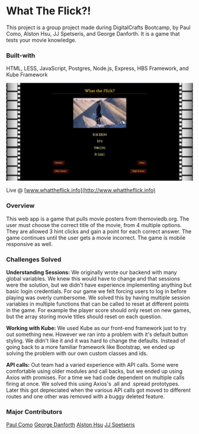 # What The Flick?!

This project is a group project made during DigitalCrafts Bootcamp, by Paul Como,
Alston Hsu, JJ Spetseris, and George Danforth. It is a game that tests your movie
knowledge.

### Built-with
HTML, LESS, JavaScript, Postgres, Node.js, Express, HBS Framework, and Kube Framework


![Our Website](/webapp.png)

Live @ [www.whattheflick.info](http://www.whattheflick.info)

### Overview
This web app is a game that pulls movie posters from themoviedb.org. The user must
choose the correct title of the movie, from 4 multiple options. They are allowed 3
hint clicks and gain a point for each correct answer. The game continues until the
user gets a movie incorrect. The game is mobile responsive as well.

### Challenges Solved
**Understanding Sessions:** We originally wrote our backend with many global variables.
We knew this would have to change and that sessions were the solution, but we didn't
have experience implementing anything but basic login credentials. For our game we
felt forcing users to log in before playing was overly cumbersome. We solved this by
having multiple session variables in multiple functions that can be called to reset
at different points in the game. For example the player score should only reset on
new games, but the array storing movie titles should reset on each question.

**Working with Kube:** We used Kube as our front-end framework just to try out something new.
However we ran into a problem with it's default button styling. We didn't like it and
it was hard to change the defaults. Instead of going back to a more familiar framework
like Bootstrap, we ended up solving the problem with our own custom classes and ids.

**API calls:** Out team had a varied experience with API calls. Some were comfortable
using older modules and call backs, but we ended up using Axios with promises. For a time
we had code dependent on multiple calls firing at once. We solved this using Axios's
.all and .spread prototypes. Later this got depreciated when the various API calls
got moved to different routes and one other was removed with a buggy deleted feature.

### Major Contributors
[Paul Como](https://github.com/pcomo24)
[George Danforth](https://github.com/SpectreiiI)
[Alston Hsu](https://github.com/alston-hsu)
[JJ Spetseris](https://github.com/jjspetz)
